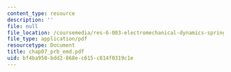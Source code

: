```yaml
---
content_type: resource
description: ''
file: null
file_location: /coursemedia/res-6-003-electromechanical-dynamics-spring-2009/bf4ba950bdd2868ec615c814f0319c1e_chap07_prb_emd.pdf
file_type: application/pdf
resourcetype: Document
title: chap07_prb_emd.pdf
uid: bf4ba950-bdd2-868e-c615-c814f0319c1e
---
```

